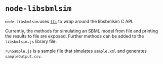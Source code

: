 # `node-libsbmlsim`

`node-libsbmlsim` uses [`ffi`](https://github.com/rbranson/node-ffi) to wrap
around the libsbmlsim C API.

Currently, the methods for simulating an SBML model from file and printing the
results to file are exposed. Further methods can be added to the
`libsbmlsim.js` library file.

`runSample.js` is a sample file that simulates `sample.xml` and generates
`sampleOutput.csv`.
